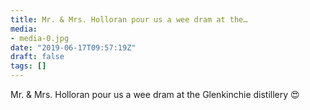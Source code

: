 ```yaml
---
title: Mr. & Mrs. Holloran pour us a wee dram at the…
media:
- media-0.jpg
date: "2019-06-17T09:57:19Z"
draft: false
tags: []
---
```

Mr. & Mrs. Holloran pour us a wee dram at the Glenkinchie distillery 😍

